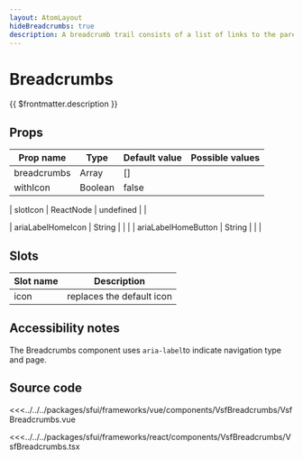 ```yaml
---
layout: AtomLayout
hideBreadcrumbs: true
description: A breadcrumb trail consists of a list of links to the parent pages of the current page in hierarchical order. It helps users find their place.
---
```

# Breadcrumbs

{{ $frontmatter.description }}

<Generate />


## Props

| Prop name   | Type    | Default value | Possible values                        |
| ----------- | ------- | ------------- | -------------------------------------- |
| breadcrumbs | Array   | []            |                                        |
| withIcon    | Boolean | false         |                                        |
<!-- react -->
| slotIcon    | ReactNode | undefined         |                                        |
<!-- end react -->
| ariaLabelHomeIcon    | String |       |                                        |
| ariaLabelHomeButton    | String |       |                                        |

<!-- vue -->
## Slots

| Slot name |            Description            |
| --------- | :-------------------------------: |
| icon      |     replaces the default icon     |

<!-- end vue -->

## Accessibility notes

The Breadcrumbs component uses `aria-label`to indicate navigation type and page.

## Source code
<!-- vue -->
<<<../../../packages/sfui/frameworks/vue/components/VsfBreadcrumbs/VsfBreadcrumbs.vue
<!-- end vue -->
<!-- react -->
<<<../../../packages/sfui/frameworks/react/components/VsfBreadcrumbs/VsfBreadcrumbs.tsx
<!-- end react -->


